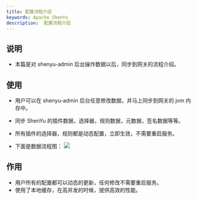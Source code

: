 ```yaml
---
title: 配置流程介绍
keywords: Apache ShenYu
description:  配置流程介绍
---
```


## 说明

* 本篇是对 shenyu-admin 后台操作数据以后，同步到网关的流程介绍。

## 使用

* 用户可以在 shenyu-admin 后台任意修改数据，并马上同步到网关的 jvm 内存中。
* 同步 ShenYu 的插件数据，选择器，规则数据，元数据，签名数据等等。
* 所有插件的选择器，规则都是动态配置，立即生效，不需要重启服务。

* 下面是数据流程图：
 ![](/img/shenyu/dataSync/plugin-data.png)

## 作用

* 用户所有的配置都可以动态的更新，任何修改不需要重启服务。
* 使用了本地缓存，在高并发的时候，提供高效的性能。
